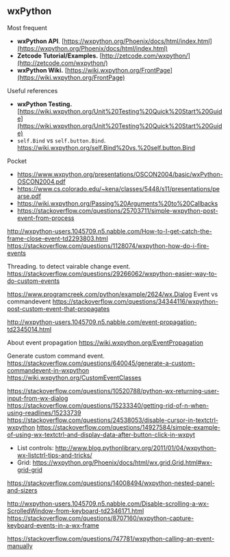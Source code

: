## wxPython

Most frequent
* __wxPython API__. [https://wxpython.org/Phoenix/docs/html/index.html](https://wxpython.org/Phoenix/docs/html/index.html)
* __Zetcode Tutorial/Examples.__ [http://zetcode.com/wxpython/](http://zetcode.com/wxpython/)
* __wxPython Wiki.__ [https://wiki.wxpython.org/FrontPage](https://wiki.wxpython.org/FrontPage)

Useful references
* __wxPython Testing.__ [https://wiki.wxpython.org/Unit%20Testing%20Quick%20Start%20Guide](https://wiki.wxpython.org/Unit%20Testing%20Quick%20Start%20Guide)
* `self.Bind` vs `self.button.Bind`. https://wiki.wxpython.org/self.Bind%20vs.%20self.button.Bind

Pocket
* https://www.wxpython.org/presentations/OSCON2004/basic/wxPython-OSCON2004.pdf
* https://www.cs.colorado.edu/~kena/classes/5448/s11/presentations/pearse.pdf
* https://wiki.wxpython.org/Passing%20Arguments%20to%20Callbacks
* https://stackoverflow.com/questions/25703711/simple-wxpython-post-event-from-process


http://wxpython-users.1045709.n5.nabble.com/How-to-I-get-catch-the-frame-close-event-td2293803.html
https://stackoverflow.com/questions/1128074/wxpython-how-do-i-fire-events

Threading. to detect vairable change event. https://stackoverflow.com/questions/29266062/wxpython-easier-way-to-do-custom-events


https://www.programcreek.com/python/example/2624/wx.Dialog
Event vs commandevent https://stackoverflow.com/questions/34344116/wxpython-post-custom-event-that-propagates


http://wxpython-users.1045709.n5.nabble.com/event-propagation-td2345014.html

About event propagation https://wiki.wxpython.org/EventPropagation

Generate custom command event. https://stackoverflow.com/questions/640045/generate-a-custom-commandevent-in-wxpython
https://wiki.wxpython.org/CustomEventClasses


https://stackoverflow.com/questions/10520788/python-wx-returning-user-input-from-wx-dialog
https://stackoverflow.com/questions/15233340/getting-rid-of-n-when-using-readlines/15233739
https://stackoverflow.com/questions/24538053/disable-cursor-in-textctrl-wxpython
https://stackoverflow.com/questions/14927584/simple-example-of-using-wx-textctrl-and-display-data-after-button-click-in-wxpyt


* List controls: http://www.blog.pythonlibrary.org/2011/01/04/wxpython-wx-listctrl-tips-and-tricks/
* Grid: https://wxpython.org/Phoenix/docs/html/wx.grid.Grid.html#wx-grid-grid

https://stackoverflow.com/questions/14008494/wxpython-nested-panel-and-sizers

http://wxpython-users.1045709.n5.nabble.com/Disable-scrolling-a-wx-ScrolledWindow-from-keyboard-td2346171.html
https://stackoverflow.com/questions/8707160/wxpython-capture-keyboard-events-in-a-wx-frame

https://stackoverflow.com/questions/747781/wxpython-calling-an-event-manually
